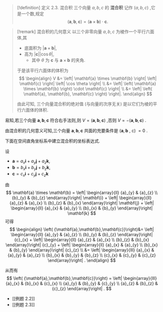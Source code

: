 > [!definition] 定义 2.3.  混合积
> 三个向量 $a, b, c$ 的 **混合积** 记作 $\left( {a, b, c}\right)$ ,它是一个数,规定
> $$
> \left( {\mathbf{a},\mathbf{b},\mathbf{c}}\right) = \left( {\mathbf{a} \times \mathbf{b}}\right) \cdot \mathbf{c}.
> $$

> [!remark] 混合积的几何意义
> 以三个非零向量 $a, b, c$ 为棱作一个平行六面体,其
> - 底面积为 $\left| {\mathbf{a} \times \mathbf{b}}\right|$,
> - 高为 $\left| \mathbf{c}\right| \left| {\cos \theta }\right|$,
> 	- 其中 $\theta$ 为 $\mathbf{c}$ 与 $\mathbf{a} \times \mathbf{b}$ 的夹角. 
> 
> 于是该平行六面体的体积为
> $$
> \begin{align}
> V &= \left| \mathbf{a} \times \mathbf{b} \right| \left| \mathbf{c} \right| \left| \cos \theta \right| \\
>   &= \left| \left( \mathbf{a} \times \mathbf{b} \right) \cdot \mathbf{c} \right| \\
>   &= \left| \left( \mathbf{a}, \mathbf{b}, \mathbf{c} \right) \right|.
> \end{align}
> $$
> 
> 由此可知, 三个向量混合积的绝对值 (与向量的次序无关) 是以它们为棱的平行六面体的体积.

易知,若三个向量 $\mathbf{a},\mathbf{b},\mathbf{c}$ 符合右手法则,则 $V = \left( {\mathbf{a},\mathbf{b},\mathbf{c}}\right)$ ,否则 $V = - \left( {\mathbf{a},\mathbf{b},\mathbf{c}}\right)$ .

由混合积的几何意义可知,三个向量 $\mathbf{a},\mathbf{b},\mathbf{c}$ 共面的充要条件是 $(\mathbf{a},\mathbf{b}$ , c) $= 0$ .

下面在空间直角坐标系中建立混合积的坐标表达式.

设 
- $\mathbf{a} = {a}_{x}\mathbf{i} + {a}_{y}\mathbf{j} + {a}_{z}\mathbf{k}$,
- $\mathbf{b} = {b}_{x}\mathbf{i} + {b}_{y}\mathbf{j} + {b}_{z}\mathbf{k}$,
- $\mathbf{c} = {c}_{x}\mathbf{i} + {c}_{y}\mathbf{j} + {c}_{z}\mathbf{k}$

由
$$
\mathbf{a} \times \mathbf{b} 
= \left| \begin{array}{ll} {a}_{y} & {a}_{z} \\ {b}_{y} & {b}_{z} \end{array}\right| \mathbf{i} + \left| \begin{array}{ll} {a}_{z} & {a}_{x} \\ {b}_{z} & {b}_{x} \end{array}\right| \mathbf{j} + \left| \begin{array}{ll} {a}_{x} & {a}_{y} \\ {b}_{x} & {b}_{y} \end{array}\right| \mathbf{k}
$$
可得
$$
\begin{align}
\left( {\mathbf{a},\mathbf{b},\mathbf{c}}\right)&= \left| \begin{array}{ll} {a}_{y} & {a}_{z} \\ {b}_{y} & {b}_{z} \end{array}\right| {c}_{x} + \left| \begin{array}{ll} {a}_{z} & {a}_{x} \\ {b}_{z} & {b}_{x} \end{array}\right| {c}_{y} + \left| \begin{array}{ll} {a}_{x} & {a}_{y} \\ {b}_{x} & {b}_{y} \end{array}\right| {c}_{z} \\
&= \left| \begin{array}{lll} {a}_{x} & {a}_{y} & {a}_{z} \\ {b}_{x} & {b}_{y} & {b}_{z} \\ {c}_{x} & {c}_{y} & {c}_{z} \end{array}\right| .
\end{align}
$$

从而有
$$
\left( {\mathbf{a},\mathbf{b},\mathbf{c}}\right) = \left| \begin{array}{lll} {a}_{x} & {b}_{x} & {c}_{x} \\ {a}_{y} & {b}_{y} & {c}_{y} \\ {a}_{z} & {b}_{z} & {c}_{z} \end{array}\right| .
$$

- [[例题 2.2]]
- [[例题 2.3]]